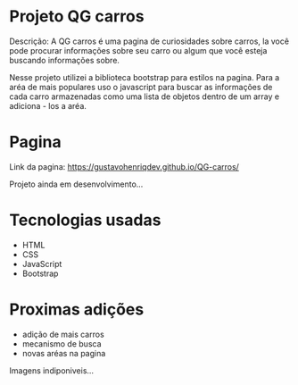 # Projeto QG carros

Descrição: A QG carros é uma pagina de curiosidades sobre carros, la você pode procurar informações sobre seu carro
ou algum que você esteja buscando informações sobre.

Nesse projeto utilizei a biblioteca bootstrap para estilos na pagina. Para a aréa de mais populares uso o javascript para
buscar as informações de cada carro armazenadas como uma lista de objetos dentro de um array e adiciona - los a aréa.

# Pagina
Link da pagina: https://gustavohenriqdev.github.io/QG-carros/

Projeto ainda em desenvolvimento...

# Tecnologias usadas
- HTML
- CSS
- JavaScript
- Bootstrap


# Proximas adições
- adição de mais carros
- mecanismo de busca
- novas aréas na pagina


Imagens indiponiveis...
